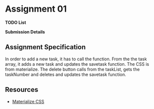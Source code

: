 # Assignment 01

**TODO List**

**Submission Details**

## Assignment Specification

In order to add a new task, it has to call the function.
From the the task array, it adds a new task and updates the savetask function. 
The CSS is from materialize.
The delete button calls from the taskList, gets the taskNumber and deletes and updates the savetask function. 




## Resources

* [Materialize CSS](http://materializecss.com/)

